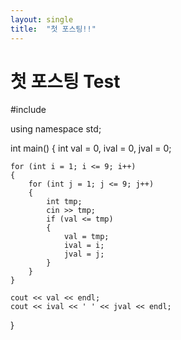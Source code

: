 ```yaml
---
layout: single
title:  "첫 포스팅!!"
---
```

# 첫 포스팅 Test
#include <iostream>

using namespace std;

int main()
{
	int val = 0, ival = 0, jval = 0;

	for (int i = 1; i <= 9; i++)
	{
		for (int j = 1; j <= 9; j++)
		{
			int tmp;
			cin >> tmp;
			if (val <= tmp)
			{
				val = tmp;
				ival = i;
				jval = j;
			}
		}
	}

	cout << val << endl;
	cout << ival << ' ' << jval << endl;
}
